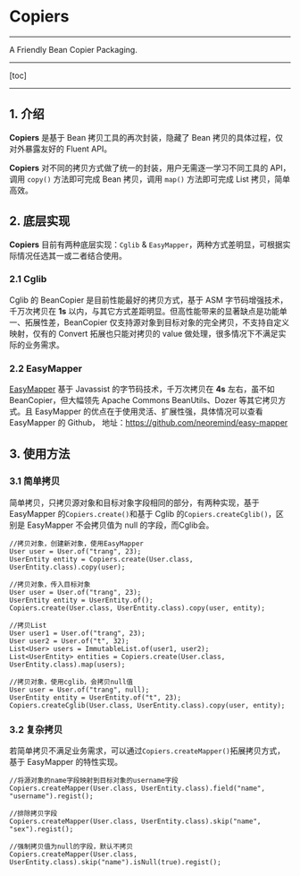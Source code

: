 # Copiers

---
A Friendly Bean Copier Packaging.

---

[toc]

---

## 1. 介绍
**Copiers** 是基于 Bean 拷贝工具的再次封装，隐藏了 Bean 拷贝的具体过程，仅对外暴露友好的 Fluent API。

**Copiers** 对不同的拷贝方式做了统一的封装，用户无需逐一学习不同工具的 API，调用 `copy()` 方法即可完成 Bean 拷贝，调用 `map()` 方法即可完成 List 拷贝，简单高效。

## 2. 底层实现
**Copiers** 目前有两种底层实现：`Cglib` & `EasyMapper`，两种方式差明显，可根据实际情况任选其一或二者结合使用。

### 2.1 Cglib
Cglib 的 BeanCopier 是目前性能最好的拷贝方式，基于 ASM 字节码增强技术，千万次拷贝在 **1s** 以内，与其它方式差距明显。但高性能带来的显著缺点是功能单一、拓展性差，BeanCopier 仅支持源对象到目标对象的完全拷贝，不支持自定义映射，仅有的 Convert 拓展也只能对拷贝的 value 做处理，很多情况下不满足实际的业务需求。

### 2.2 EasyMapper
[EasyMapper](https://github.com/neoremind/easy-mapper) 基于 Javassist 的字节码技术，千万次拷贝在 **4s** 左右，虽不如 BeanCopier，但大幅领先 Apache Commons BeanUtils、Dozer 等其它拷贝方式。且 EasyMapper 的优点在于使用灵活、扩展性强，具体情况可以查看 EasyMapper 的 Github， 地址：https://github.com/neoremind/easy-mapper

## 3. 使用方法
### 3.1 简单拷贝
简单拷贝，只拷贝源对象和目标对象字段相同的部分，有两种实现，基于 EasyMapper 的`Copiers.create()`和基于 Cglib 的`Copiers.createCglib()`，区别是 EasyMapper 不会拷贝值为 null 的字段，而Cglib会。
```
//拷贝对象，创建新对象，使用EasyMapper
User user = User.of("trang", 23);
UserEntity entity = Copiers.create(User.class, UserEntity.class).copy(user);

//拷贝对象，传入目标对象
User user = User.of("trang", 23);
UserEntity entity = UserEntity.of();
Copiers.create(User.class, UserEntity.class).copy(user, entity);

//拷贝List
User user1 = User.of("trang", 23);
User user2 = User.of("t", 32);
List<User> users = ImmutableList.of(user1, user2);
List<UserEntity> entities = Copiers.create(User.class, UserEntity.class).map(users);

//拷贝对象，使用cglib，会拷贝null值
User user = User.of("trang", null);
UserEntity entity = UserEntity.of("t", 23);
Copiers.createCglib(User.class, UserEntity.class).copy(user, entity);
```

### 3.2 复杂拷贝
若简单拷贝不满足业务需求，可以通过`Copiers.createMapper()`拓展拷贝方式，基于 EasyMapper 的特性实现。
```
//将源对象的name字段映射到目标对象的username字段
Copiers.createMapper(User.class, UserEntity.class).field("name", "username").regist();

//排除拷贝字段
Copiers.createMapper(User.class, UserEntity.class).skip("name", "sex").regist();

//强制拷贝值为null的字段，默认不拷贝
Copiers.createMapper(User.class, UserEntity.class).skip("name").isNull(true).regist();
```